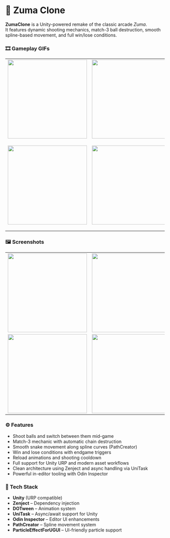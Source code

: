 # 🎯 Zuma Clone
**ZumaClone** is a Unity-powered remake of the classic arcade *Zuma*.  
It features dynamic shooting mechanics, match-3 ball destruction, smooth spline-based movement, and full win/lose conditions.

### 🎞️ Gameplay GIFs
<table>
  <tr>
    <td align="center">
      <img src="https://github.com/SinlessDevil/ZumaClone/blob/main/Gifs/Gif_1.gif?raw=true" width="250"/>
      <p style="font-weight: bold; margin-top: 6px;"></p>
    </td>
    <td align="center">
      <img src="https://github.com/SinlessDevil/ZumaClone/blob/main/Gifs/Gif_2.gif?raw=true" width="250"/>
      <p style="font-weight: bold; margin-top: 6px;"></p>
    </td>
    <td align="center">
      <img src="https://github.com/SinlessDevil/ZumaClone/blob/main/Gifs/Gif_3.gif?raw=true" width="250"/>
      <p style="font-weight: bold; margin-top: 6px;"></p>
    </td>
  </tr>
  <tr>
    <td align="center">
      <img src="https://github.com/SinlessDevil/ZumaClone/blob/main/Gifs/Gif_4.gif?raw=true" width="250"/>
      <p style="font-weight: bold; margin-top: 6px;"></p>
    </td>
    <td align="center">
      <img src="https://github.com/SinlessDevil/ZumaClone/blob/main/Gifs/Gif_5.gif?raw=true" width="250"/>
      <p style="font-weight: bold; margin-top: 6px;"></p>
    </td>
    <td align="center">
      <img src="https://github.com/SinlessDevil/ZumaClone/blob/main/Gifs/GIf_6.gif?raw=true" width="250"/>
      <p style="font-weight: bold; margin-top: 6px;"></p>
    </td>
  </tr>
</table>

### 🖼️ Screenshots
<table>
  <tr>
    <td><img src="https://github.com/SinlessDevil/ZumaClone/blob/main/Images/Image_1.png?raw=true?raw=true" width="250"/></td>
    <td><img src="https://github.com/SinlessDevil/ZumaClone/blob/main/Images/Image_2.png?raw=true?raw=true" width="250"/></td>
    <td><img src="https://github.com/SinlessDevil/ZumaClone/blob/main/Images/Image_3.png?raw=true?raw=true" width="250"/></td>
  </tr>
  <tr>
    <td><img src="https://github.com/SinlessDevil/ZumaClone/blob/main/Images/Image_4.png?raw=true?raw=true" width="250"/></td>
    <td><img src="https://github.com/SinlessDevil/ZumaClone/blob/main/Images/Image_5.png?raw=true?raw=true" width="250"/></td>
    <td><img src="https://github.com/SinlessDevil/ZumaClone/blob/main/Images/Image_6.png?raw=true?raw=true" width="250"/></td>
  </tr>
</table>

### ⚙️ Features
- Shoot balls and switch between them mid-game  
- Match-3 mechanic with automatic chain destruction  
- Smooth snake movement along spline curves (PathCreator)  
- Win and lose conditions with endgame triggers  
- Reload animations and shooting cooldown  
- Full support for Unity URP and modern asset workflows  
- Clean architecture using Zenject and async handling via UniTask  
- Powerful in-editor tooling with Odin Inspector

### 🧰 Tech Stack
- **Unity** (URP compatible)
- **Zenject** – Dependency injection
- **DOTween** – Animation system
- **UniTask** – Async/await support for Unity
- **Odin Inspector** – Editor UI enhancements
- **PathCreator** – Spline movement system
- **ParticleEffectForUGUI** – UI-friendly particle support
